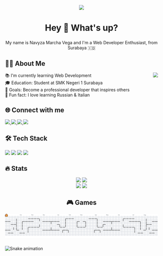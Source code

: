 <div align="center">
  <img height="150" src="https://media.giphy.com/media/M9gbBd9nbDrOTu1Mqx/giphy.gif"  />
</div>

###

<h1 align="center">Hey 👋 What's up?</h1>

###

<p align="center">My name is Navyza Marcha Vega and I'm a Web Developer Enthusiast, from Surabaya 🇮🇩</p>

###

<h2 align="left">👩‍💻 About Me</h2>

<img align="right" height="150" src="https://i.imgflip.com/65efzo.gif"  />

<p align="left">
📚 I'm currently learning Web Development <br>
🎓 Education: Student at SMK Negeri 1 Surabaya <br>
🎯 Goals: Become a professional developer that inspires others <br>
🎲 Fun fact: I love learning Russian & Italian  
</p>

###

<h2 align="left">🌐 Connect with me</h2>
<div align="left">
  <a href="https://instagram.com/@dlovgs_" target="_blank">
    <img src="https://img.shields.io/static/v1?message=Instagram&logo=instagram&label=&color=E4405F&logoColor=white&labelColor=&style=for-the-badge" height="30" />
  </a>
  <a href="https://youtube.com/@nvyzamrchav" target="_blank">
    <img src="https://img.shields.io/static/v1?message=YouTube&logo=youtube&label=&color=FF0000&logoColor=white&labelColor=&style=for-the-badge" height="30" />
  </a>
  <a href="https://discord.com/users/@machatt44" target="_blank">
    <img src="https://img.shields.io/static/v1?message=Discord&logo=discord&label=&color=7289DA&logoColor=white&labelColor=&style=for-the-badge" height="30" />
  </a>
  <a href="mailto:machaat440@gmail.com" target="_blank">
    <img src="https://img.shields.io/static/v1?message=Gmail&logo=gmail&label=&color=D14836&logoColor=white&labelColor=&style=for-the-badge" height="30" />
  </a>
</div>

###

<h2 align="left">🛠 Tech Stack</h2>
<div align="left">
  <img src="https://cdn.jsdelivr.net/gh/devicons/devicon/icons/html5/html5-original.svg" height="40" />
  <img src="https://cdn.jsdelivr.net/gh/devicons/devicon/icons/css3/css3-original.svg" height="40" />
  <img src="https://cdn.jsdelivr.net/gh/devicons/devicon/icons/javascript/javascript-original.svg" height="40" />
  <img src="https://cdn.jsdelivr.net/gh/devicons/devicon/icons/python/python-original.svg" height="40" />
</div>

###


<h2 align="left">🔥 Stats</h2>
<div align="center">
  <img src="https://github-readme-stats.vercel.app/api?username=navyza&show_icons=true&theme=dracula" height="150" />
  <img src="https://github-readme-stats.vercel.app/api/top-langs?username=navyza&layout=compact&theme=dracula" height="150" />
</div>

<div align="center">
  <img src="https://streak-stats.demolab.com?user=navyza&theme=dracula&hide_border=false" height="180" />
  <img src="https://github-profile-trophy.vercel.app/?username=navyza&theme=dracula&no-frame=true&margin-w=8&margin-h=8" height="180" />
</div>

###

<h2 align="center">🎮 Games</h2>
<picture>
  <source media="(prefers-color-scheme: dark)" srcset="https://raw.githubusercontent.com/Machattt/Machattt/output/pacman-contribution-graph-dark.svg">
  <source media="(prefers-color-scheme: light)" srcset="https://raw.githubusercontent.com/Machattt/Machattt/output/pacman-contribution-graph.svg">
  <img alt="pacman contribution graph" src="https://raw.githubusercontent.com/Machattt/Machattt/output/pacman-contribution-graph.svg">
</picture>

###

<img src="https://raw.githubusercontent.com/Machattt/Machattt/output/snake.svg" alt="Snake animation" />


###